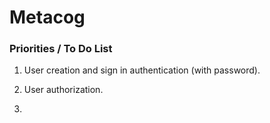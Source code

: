 Metacog
=======

### Priorities / To Do List

1. User creation and sign in authentication (with password).

2. User authorization.
3. 
